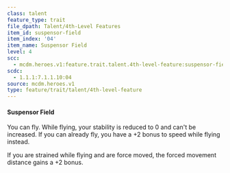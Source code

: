 ```yaml
---
class: talent
feature_type: trait
file_dpath: Talent/4th-Level Features
item_id: suspensor-field
item_index: '04'
item_name: Suspensor Field
level: 4
scc:
  - mcdm.heroes.v1:feature.trait.talent.4th-level-feature:suspensor-field
scdc:
  - 1.1.1:7.1.1.10:04
source: mcdm.heroes.v1
type: feature/trait/talent/4th-level-feature
---
```


#### Suspensor Field

You can fly. While flying, your stability is reduced to 0 and can't be increased. If you can already fly, you have a +2 bonus to speed while flying instead.

If you are strained while flying and are force moved, the forced movement distance gains a +2 bonus.
